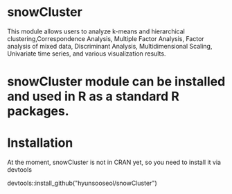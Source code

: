 # snowCluster
This module allows users to analyze k-means and hierarchical
  clustering,Correspondence Analysis, Multiple Factor Analysis, Factor analysis of mixed data, Discriminant
  Analysis, Multidimensional Scaling, Univariate time series, and various visualization results.

# snowCluster module can be installed and used in R as a standard R packages.
# Installation
At the moment, snowCluster is not in CRAN yet, so you need to install it via devtools

devtools::install_github("hyunsooseol/snowCluster")
